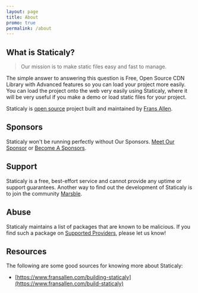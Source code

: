 ```yaml
---
layout: page
title: About
promo: true
permalink: /about
---
```


## What is Staticaly?

> Our mission is to make static files easy and fast to manage.

The simple answer to answering this question is Free, Open Source CDN Library with Advanced features so you can load your project more easily. You can load the project onto the web very easily using Staticaly, where it will be very useful if you make a demo or load static files for your project.

Staticaly is [open source](https://github.com/staticaly/staticaly) project built and maintained by [Frans Allen](https://www.fransallen.com).

## Sponsors

Staticaly won't be running perfectly without Our Sponsors. [Meet Our Sponsor](/sponsors) or [Become A Sponsors](/become-a-sponsors).

## Support

Staticaly is a free, best-effort service and cannot provide any uptime or support guarantees. Another way to find out the development of Staticaly is to join the community [Marsble](https://www.marsble.com).

## Abuse

Staticaly maintains a list of packages that are known to be malicious. If you find such a package on [Supported Providers](/network#supported-providers), please let us know!

## Resources

The following are some good sources for knowing more about Staticaly:

*   [https://www.fransallen.com/building-staticaly](https://www.fransallen.com/build-staticaly)
